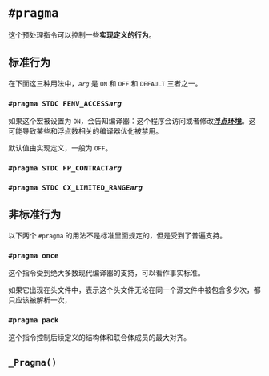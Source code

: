 # `#pragma`

这个预处理指令可以控制一些**实现定义的行为**。

## 标准行为

在下面这三种用法中，_`arg`_ 是 `ON` 和 `OFF` 和 `DEFAULT` 三者之一。

### `#pragma STDC FENV_ACCESS`_`arg`_

如果这个宏被设置为 `ON`，会告知编译器：这个程序会访问或者修改[**浮点环境**](/教程/正文/语法和标准库/17_数学库/17_7_fenv.md)。这可能导致某些和浮点数相关的编译器优化被禁用。

默认值由实现定义，一般为 `OFF`。

### `#pragma STDC FP_CONTRACT`_`arg`_

### `#pragma STDC CX_LIMITED_RANGE`_`arg`_

## 非标准行为

以下两个 `#pragma` 的用法不是标准里面规定的，但是受到了普遍支持。

### `#pragma once`

这个指令受到绝大多数现代编译器的支持，可以看作事实标准。

如果它出现在头文件中，表示这个头文件无论在同一个源文件中被包含多少次，都只应该被解析一次，

### `#pragma pack`

这个指令控制后续定义的结构体和联合体成员的最大对齐。

## `_Pragma()`
